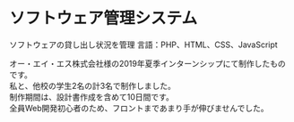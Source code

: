 # ソフトウェア管理システム
ソフトウェアの貸し出し状況を管理
言語：PHP、HTML、CSS、JavaScript
  
  
オー・エイ・エス株式会社様の2019年夏季インターンシップにて制作したものです。  
私と、他校の学生2名の計3名で制作しました。  
制作期間は、設計書作成を含めて10日間です。  
全員Web開発初心者のため、フロントまであまり手が伸びませんでした。
